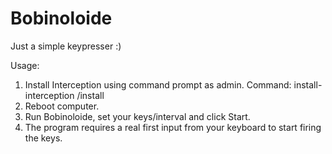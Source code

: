 # Bobinoloide
Just a simple keypresser :)

Usage:
1. Install Interception using command prompt as admin. Command: install-interception /install
2. Reboot computer.
3. Run Bobinoloide, set your keys/interval and click Start.
4. The program requires a real first input from your keyboard to start firing the keys.
